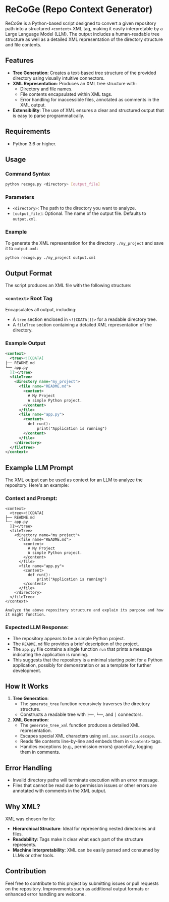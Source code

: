 # ReCoGe (Repo Context Generator)

ReCoGe is a Python-based script designed to convert a given repository path into a structured `<context>` XML tag, making it easily interpretable by a Large Language Model (LLM). The output includes a human-readable tree structure as well as a detailed XML representation of the directory structure and file contents.

## Features

- **Tree Generation**: Creates a text-based tree structure of the provided directory using visually intuitive connectors.
- **XML Representation**: Produces an XML tree structure with:
  - Directory and file names.
  - File contents encapsulated within XML tags.
  - Error handling for inaccessible files, annotated as comments in the XML output.
- **Extensibility**: The use of XML ensures a clear and structured output that is easy to parse programmatically.

## Requirements

- Python 3.6 or higher.

## Usage

### Command Syntax

```bash
python recoge.py <directory> [output_file]
```

### Parameters

- `<directory>`: The path to the directory you want to analyze.
- `[output_file]`: Optional. The name of the output file. Defaults to `output.xml`.

### Example

To generate the XML representation for the directory `./my_project` and save it to `output.xml`:

```bash
python recoge.py ./my_project output.xml
```

## Output Format

The script produces an XML file with the following structure:

### `<context>` Root Tag

Encapsulates all output, including:
- A `tree` section enclosed in `<![CDATA[]]>` for a readable directory tree.
- A `fileTree` section containing a detailed XML representation of the directory.

### Example Output

```xml
<context>
  <tree><![CDATA[
├── README.md
└── app.py
  ]]></tree>
  <fileTree>
    <directory name="my_project">
      <file name="README.md">
        <content>
          # My Project
          A simple Python project.
        </content>
      </file>
      <file name="app.py">
        <content>
          def run():
              print("Application is running")
        </content>
      </file>
    </directory>
  </fileTree>
</context>
```

## Example LLM Prompt

The XML output can be used as context for an LLM to analyze the repository. Here's an example:

### Context and Prompt:

```text
<context>
  <tree><![CDATA[
├── README.md
└── app.py
  ]]></tree>
  <fileTree>
    <directory name="my_project">
      <file name="README.md">
        <content>
          # My Project
          A simple Python project.
        </content>
      </file>
      <file name="app.py">
        <content>
          def run():
              print("Application is running")
        </content>
      </file>
    </directory>
  </fileTree>
</context>

Analyze the above repository structure and explain its purpose and how it might function.
```

### Expected LLM Response:

- The repository appears to be a simple Python project.
- The `README.md` file provides a brief description of the project.
- The `app.py` file contains a single function `run` that prints a message indicating the application is running.
- This suggests that the repository is a minimal starting point for a Python application, possibly for demonstration or as a template for further development.

## How It Works

1. **Tree Generation**:
   - The `generate_tree` function recursively traverses the directory structure.
   - Constructs a readable tree with `├──`, `└──`, and `│` connectors.
2. **XML Generation**:
   - The `generate_tree_xml` function produces a detailed XML representation.
   - Escapes special XML characters using `xml.sax.saxutils.escape`.
   - Reads file contents line-by-line and embeds them in `<content>` tags.
   - Handles exceptions (e.g., permission errors) gracefully, logging them in comments.

## Error Handling

- Invalid directory paths will terminate execution with an error message.
- Files that cannot be read due to permission issues or other errors are annotated with comments in the XML output.

## Why XML?

XML was chosen for its:

- **Hierarchical Structure**: Ideal for representing nested directories and files.
- **Readability**: Tags make it clear what each part of the structure represents.
- **Machine Interpretability**: XML can be easily parsed and consumed by LLMs or other tools.

## Contribution

Feel free to contribute to this project by submitting issues or pull requests on the repository. Improvements such as additional output formats or enhanced error handling are welcome.

